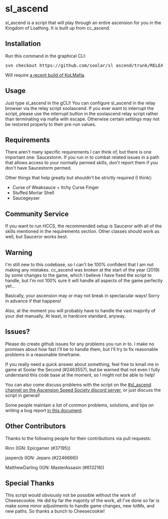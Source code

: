 # sl\_ascend

sl\_ascend is a script that will play through an entire ascension for you in the Kingdom of Loathing.
It is built up from cc\_ascend.

## Installation

Run this command in the graphical CLI:
<pre>
svn checkout https://github.com/soolar/sl_ascend/trunk/RELEASE/
</pre>
Will require [a recent build of KoLMafia](http://builds.kolmafia.us/job/Kolmafia/lastSuccessfulBuild/).

## Usage

Just type sl\_ascend in the gCLI! You can configure sl\_ascend in the relay browser via the relay
script soolascend. If you ever want to interrupt the script, please use the interrupt button in
the soolascend relay script rather than terminating via mafia with escape. Otherwise certain settings
may not be restored properly to their pre-run values.

## Requirements

There aren't many specific requirements I can think of, but there is one important one: Saucestorm.
If you run in to combat related issues in a path that allows access to your normally permed skills,
don't report them if you don't have Saucestorm permed.

Other things that help greatly but shouldn't be strictly required (I think):

* Curse of Weaksauce + Itchy Curse Finger
* Stuffed Mortar Shell
* Saucegeyser

## Community Service

If you want to run HCCS, the recommended setup is Sauceror with all of the skills mentioned in the
requirements section. Other classes should work as well, but Sauceror works best.

## Warning

I'm still new to this codebase, so I can't be 100% confident that I am not making any mistakes.
cc\_ascend was broken at the start of the year (2019) by some changes to the game, which I believe
I have fixed the script to handle, but I'm not 100% sure it will handle all aspects of the game
perfectly yet...

Basically, your ascension may or may not break in spectacular ways! Sorry in advance if that happens!

Also, at the moment you will probably have to handle the vast majority of your diet manually.
At least, in hardcore standard, anyway.

## Issues?

Please do create github issues for any problems you run in to. I make no promises about how fast
I'll be to handle them, but I'll try to fix reasonable problems in a reasonable timeframe.

If you really need a quick answer about something, feel free to kmail me in game at
Soolar the Second (#2463557), but be warned that not even I fully understand this code base
at the moment, so I might not be able to help!

You can also come discuss problems with the script on the [#sl\_ascend channel on the Ascension Speed Society discord server](https://discord.gg/96xZxv3), or just discuss the script in general!

Some people maintain a list of common problems, solutions, and tips on writing a bug report [in this document](https://docs.google.com/document/d/1AfyKDHSDl-fogGSeNXTwbC6A06BG-gTkXUAdUta9_Ns).

## Other Contributors

Thanks to the following people for their contributions via pull requests:

Rinn (IGN: Epicgamer (#37195))

jaspercb (IGN: Jeparo (#2246666))

MatthewDarling (IGN: MasterAssasin (#613216))

## Special Thanks

This script would obviously not be possible without the work of Cheesecookie.
He did by far the majority of the work, all I've done so far is make some minor adjustments to
handle game changes, new IotMs, and new paths. So thanks a bunch to Cheesecookie!
